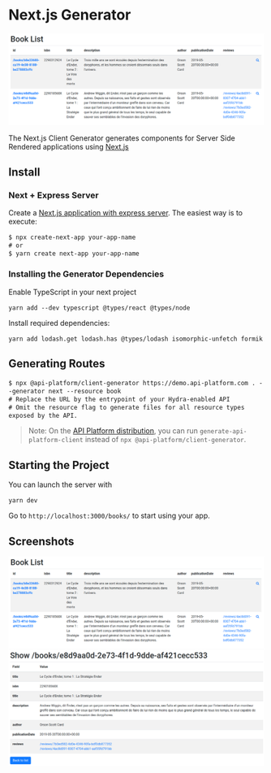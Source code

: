 # Next.js Generator

![List screenshot](images/nextjs/client-generator-nextjs-list.png)

The Next.js Client Generator generates components for Server Side Rendered applications using [Next.js](https://zeit.co/blog/next)

## Install

### Next + Express Server

Create a [Next.js application with express server](https://github.com/zeit/next.js/tree/canary/examples/custom-server-express). The easiest way is to execute:

    $ npx create-next-app your-app-name
    # or
    $ yarn create next-app your-app-name

### Installing the Generator Dependencies

Enable TypeScript in your next project

    yarn add --dev typescript @types/react @types/node

Install required dependencies:

    yarn add lodash.get lodash.has @types/lodash isomorphic-unfetch formik

## Generating Routes

    $ npx @api-platform/client-generator https://demo.api-platform.com . --generator next --resource book
    # Replace the URL by the entrypoint of your Hydra-enabled API
    # Omit the resource flag to generate files for all resource types exposed by the API.

> Note: On the [API Platform distribution](https://github.com/api-platform/api-platform), you can run
> `generate-api-platform-client` instead of `npx @api-platform/client-generator`.

## Starting the Project

You can launch the server with

    yarn dev

Go to `http://localhost:3000/books/` to start using your app.

## Screenshots

![List](images/nextjs/client-generator-nextjs-list.png)
![Show](images/nextjs/client-generator-nextjs-show.png)
